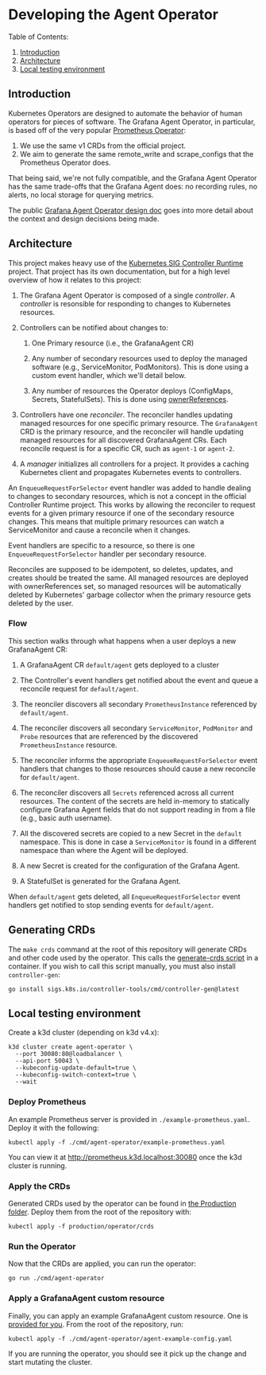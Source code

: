 # Developing the Agent Operator

Table of Contents:

1. [Introduction](#introduction)
2. [Architecture](#architecture)
3. [Local testing environment](#local-testing-environment)

## Introduction

Kubernetes Operators are designed to automate the behavior of human operators
for pieces of software. The Grafana Agent Operator, in particular, is based off
of the very popular [Prometheus
Operator](https://github.com/prometheus-operator/prometheus-operator):

1. We use the same v1 CRDs from the official project.
2. We aim to generate the same remote_write and scrape_configs that the
   Prometheus Operator does.

That being said, we're not fully compatible, and the Grafana Agent Operator has
the same trade-offs that the Grafana Agent does: no recording rules, no alerts,
no local storage for querying metrics.

The public [Grafana Agent Operator design
doc](https://docs.google.com/document/d/1nlwhJLspTkkm8vLgrExJgf02b9GCAWv_Ci_a9DliI_s)
goes into more detail about the context and design decisions being made.

## Architecture

This project makes heavy use of the [Kubernetes SIG Controller
Runtime](https://pkg.go.dev/sigs.k8s.io/controller-runtime) project. That
project has its own documentation, but for a high level overview of how it
relates to this project:

1. The Grafana Agent Operator is composed of a single _controller_. A
   _controller_ is resonsible for responding to changes to Kubernetes resources.

2. Controllers can be notified about changes to:

   1. One Primary resource (i.e., the GrafanaAgent CR)

   2. Any number of secondary resources used to deploy the managed software
      (e.g., ServiceMonitor, PodMonitors). This is done using a custom event
      handler, which we'll detail below.

   3. Any number of resources the Operator deploys (ConfigMaps, Secrets,
      StatefulSets). This is done using
      [ownerReferences](https://kubernetes.io/docs/concepts/workloads/controllers/garbage-collection/#owners-and-dependents).

3. Controllers have one _reconciler_. The reconciler handles updating managed
   resources for one specific primary resource. The `GrafanaAgent` CRD is
   the primary resource, and the reconciler will handle updating managed
   resources for all discovered GrafanaAgent CRs. Each reconcile request is for
   a specific CR, such as `agent-1` or `agent-2`.

4. A _manager_ initializes all controllers for a project. It provides a caching
   Kubernetes client and propagates Kubernetes events to controllers.

An `EnqueueRequestForSelector` event handler was added to handle dealing to
changes to secondary resources, which is not a concept in the official
Controller Runtime project. This works by allowing the reconciler to request
events for a given primary resource if one of the secondary resource changes.
This means that multiple primary resources can watch a ServiceMonitor and cause
a reconcile when it changes.

Event handlers are specific to a resource, so there is one
`EnqueueRequestForSelector` handler per secondary resource.

Reconciles are supposed to be idempotent, so deletes, updates, and creates
should be treated the same. All managed resources are deployed with
ownerReferences set, so managed resources will be automatically deleted by
Kubernetes' garbage collector when the primary resource gets deleted by the
user.

### Flow

This section walks through what happens when a user deploys a new GrafanaAgent
CR:

1. A GrafanaAgent CR `default/agent` gets deployed to a cluster

2. The Controller's event handlers get notified about the event and queue a
   reconcile request for `default/agent`.

3. The reonciler discovers all secondary `PrometheusInstance` referenced by
   `default/agent`.

4. The reconciler discovers all secondary `ServiceMonitor`, `PodMonitor` and
   `Probe` resources that are referenced by the discovered `PrometheusInstance`
   resource.

5. The reconciler informs the appropriate `EnqueueRequestForSelector` event
   handlers that changes to those resources should cause a new reconcile for
   `default/agent`.

6. The reconciler discovers all `Secrets` referenced across all current
   resources. The content of the secrets are held in-memory to statically
   configure Grafana Agent fields that do not support reading in from a file
   (e.g., basic auth username).

7. All the discovered secrets are copied to a new Secret in the `default`
   namespace. This is done in case a `ServiceMonitor` is found in a different
   namespace than where the Agent will be deployed.

8. A new Secret is created for the configuration of the Grafana Agent.

9. A StatefulSet is generated for the Grafana Agent.

When `default/agent` gets deleted, all `EnqueueRequestForSelector` event
handlers get notified to stop sending events for `default/agent`.

## Generating CRDs

The `make crds` command at the root of this repository will generate CRDs and
other code used by the operator. This calls the [generate-crds
script](../../tools/generate-crds.bash) in a container. If you wish to call this
script manually, you must also install `controller-gen`:

```
go install sigs.k8s.io/controller-tools/cmd/controller-gen@latest
```

## Local testing environment

Create a k3d cluster (depending on k3d v4.x):

```
k3d cluster create agent-operator \
  --port 30080:80@loadbalancer \
  --api-port 50043 \
  --kubeconfig-update-default=true \
  --kubeconfig-switch-context=true \
  --wait
```

### Deploy Prometheus

An example Prometheus server is provided in `./example-prometheus.yaml`. Deploy
it with the following:

```
kubectl apply -f ./cmd/agent-operator/example-prometheus.yaml
```

You can view it at http://prometheus.k3d.localhost:30080 once the k3d cluster is
running.

### Apply the CRDs

Generated CRDs used by the operator can be found in [the Production
folder](../../production/operator/crds). Deploy them from the root of the
repository with:

```
kubectl apply -f production/operator/crds
```

### Run the Operator

Now that the CRDs are applied, you can run the operator:

```
go run ./cmd/agent-operator
```

### Apply a GrafanaAgent custom resource

Finally, you can apply an example GrafanaAgent custom resource. One is [provided
for you](./agent-example-config.yaml). From the root of the repository, run:

```
kubectl apply -f ./cmd/agent-operator/agent-example-config.yaml
```

If you are running the operator, you should see it pick up the change and start
mutating the cluster.


